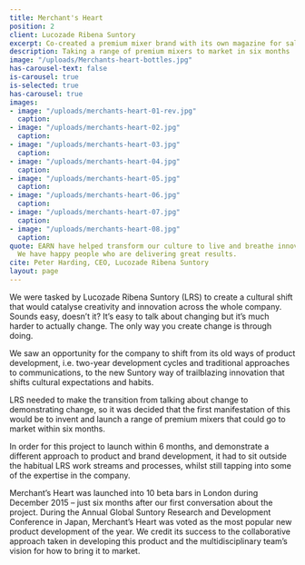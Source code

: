 ```yaml
---
title: Merchant's Heart
position: 2
client: Lucozade Ribena Suntory
excerpt: Co-created a premium mixer brand with its own magazine for sale
description: Taking a range of premium mixers to market in six months
image: "/uploads/Merchants-heart-bottles.jpg"
has-carousel-text: false
is-carousel: true
is-selected: true
has-carousel: true
images:
- image: "/uploads/merchants-heart-01-rev.jpg"
  caption: 
- image: "/uploads/merchants-heart-02.jpg"
  caption: 
- image: "/uploads/merchants-heart-03.jpg"
  caption: 
- image: "/uploads/merchants-heart-04.jpg"
  caption: 
- image: "/uploads/merchants-heart-05.jpg"
  caption: 
- image: "/uploads/merchants-heart-06.jpg"
  caption: 
- image: "/uploads/merchants-heart-07.jpg"
  caption: 
- image: "/uploads/merchants-heart-08.jpg"
  caption: 
quote: EARN have helped transform our culture to live and breathe innovative thinking.
  We have happy people who are delivering great results.
cite: Peter Harding, CEO, Lucozade Ribena Suntory
layout: page
---
```


We were tasked by Lucozade Ribena Suntory (LRS) to create a cultural shift that would catalyse creativity and innovation across the whole company. Sounds easy, doesn’t it?
It’s easy to talk about changing but it’s much harder to actually change. The only way you create change is through doing.

We saw an opportunity for the company to shift from its old ways of product development, i.e. two-year development cycles and traditional approaches to communications, to the new Suntory way of trailblazing innovation that shifts cultural expectations and habits.

LRS needed to make the transition from talking about change to demonstrating change, so it was decided that the first manifestation of this would be to invent and launch a range of premium mixers that could go to market within six months.

In order for this project to launch within 6 months, and demonstrate a different approach to product and brand development, it had to sit outside the habitual LRS work streams and processes, whilst still tapping into some of the expertise in the company.

Merchant’s Heart was launched into 10 beta bars in London during December 2015 – just six months after our first conversation about the project. During the Annual Global Suntory Research and Development Conference in Japan, Merchant’s Heart was voted as the most popular new product development of the year. We credit its success to the collaborative approach taken in developing this product and the multidisciplinary team’s vision for how to bring it to market.